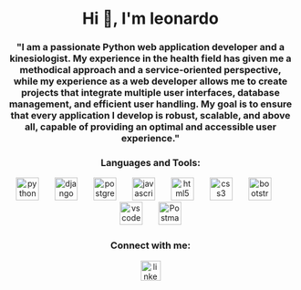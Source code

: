 <h1 align="center">Hi 👋, I'm leonardo</h1>
<h3 align="center">"I am a passionate Python web application developer and a kinesiologist. My experience in the health field has given me a methodical approach and a service-oriented perspective, while my experience as a web developer allows me to create projects that integrate multiple user interfaces, database management, and efficient user handling. My goal is to ensure that every application I develop is robust, scalable, and above all, capable of providing an optimal and accessible user experience."</h3>



<h3 align="center">Languages and Tools:</h3>


<div align="center">
  <img src="https://cdn.jsdelivr.net/gh/devicons/devicon/icons/python/python-original.svg" height="40" alt="python logo"  />
  <img width="20" />
  <img src="https://cdn.jsdelivr.net/gh/devicons/devicon/icons/django/django-plain.svg" height="40" alt="django logo"  />
  <img width="20" />
  <img src="https://cdn.jsdelivr.net/gh/devicons/devicon/icons/postgresql/postgresql-original.svg" height="40" alt="postgresql logo"  />
  <img width="20" />
  <img src="https://cdn.jsdelivr.net/gh/devicons/devicon/icons/javascript/javascript-original.svg" height="40" alt="javascript logo"  />
  <img width="20" />
  <img src="https://cdn.jsdelivr.net/gh/devicons/devicon/icons/html5/html5-original.svg" height="40" alt="html5 logo"  />
  <img width="20" />
  <img src="https://cdn.jsdelivr.net/gh/devicons/devicon/icons/css3/css3-original.svg" height="40" alt="css3 logo"  />
  <img width="20" />
  <img src="https://cdn.jsdelivr.net/gh/devicons/devicon/icons/bootstrap/bootstrap-original.svg" height="40" alt="bootstrap logo"  />
  <img width="20" />
  <img src="https://cdn.jsdelivr.net/gh/devicons/devicon/icons/vscode/vscode-original.svg" height="40" alt="vscode logo"  />
  <img width="20" />
  <img src="https://www.svgrepo.com/show/354202/postman-icon.svg" height="40" alt="Postman logo" />

</div>

###

<h3 align="center">Connect with me:</h3>
<div align="center">
  <a href="linkedin.com/in/leonardollaupe/" target="_blank">
    <img src="https://img.shields.io/static/v1?message=Linkedin&logo=linkedin&label=&color=0077B5&logoColor=white&labelColor=&style=for-the-badge" height="35" alt="linkedin logo"  />
  </a>
</div>

###


 
